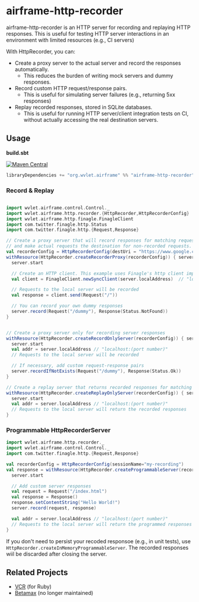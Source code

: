 airframe-http-recorder
===

airframe-http-recorder is an HTTP server for recording and replaying HTTP responses.
This is useful for testing HTTP server interactions in an environment with limited resources (e.g., CI servers) 

With HttpRecorder, you can:
- Create a proxy server to the actual server and record the responses automatically.
  - This reduces the burden of writing mock servers and dummy responses.
- Record custom HTTP request/response pairs. 
  - This is useful for simulating server failures (e.g., returning 5xx responses)
- Replay recorded responses, stored in SQLite databases.
  - This is useful for running HTTP server/client integration tests on CI, without actually accessing the real destination servers.

## Usage

**build.sbt**

[![Maven Central](https://maven-badges.herokuapp.com/maven-central/org.wvlet.airframe/airframe-http-recorder_2.12/badge.svg)](http://central.maven.org/maven2/org/wvlet/airframe/airframe-http-recorder_2.12/)
```scala
libraryDependencies += "org.wvlet.airframe" %% "airframe-http-recorder" %% (version)
```

### Record & Replay

```scala

import wvlet.airframe.control.Control._
import wvlet.airframe.http.recorder.{HttpRecorder,HttpRecorderConfig}
import wvlet.airframe.http.finagle.FinagleClient
import com.twitter.finagle.http.Status
import com.twitter.finagle.http.{Request,Response}

// Create a proxy server that will record responses for matching requests,
// and make actual requests the destination for non-recorded requests.
val recorderConfig = HttpRecorderConfig(destUri = "https://www.google.com")
withResource(HttpRecorder.createRecorderProxy(recorderConfig)) { server =>
  server.start

  // Create an HTTP client. This example uses Finagle's http client implementation
  val client = FinagleClient.newSyncClient(server.localAddress)  // "localhost:(port number)"

  // Requests to the local server will be recorded
  val response = client.send(Request("/"))

  // You can record your own dummy responses
  server.record(Request("/dummy"), Response(Status.NotFound))
}


// Create a proxy server only for recording server responses
withResource(HttpRecorder.createRecordOnlyServer(recorderConfig)) { server =>
  server.start
  val addr = server.localAddress // "localhost:(port number)"
  // Requests to the local server will be recorded

  // If necessary, add custom request-response pairs
  server.recordIfNotExists(Request("/dummy"), Response(Status.Ok))
}

// Create a replay server that returns recorded responses for matching requests 
withResource(HttpRecorder.createReplayOnlyServer(recorderConfig)) { server =>
  server.start
  val addr = server.localAddress // "localhost:(port number)"
  // Requests to the local server will return the recorded responses
}

```

### Programmable HttpRecorderServer

```scala
import wvlet.airframe.http.recorder._
import wvlet.airframe.control.Control._
import com.twitter.finagle.http.{Request,Response}

val recorderConfig = HttpRecorderConfig(sessionName="my-recording")
val response = withResource(HttpRecorder.createProgrammableServer(recorderConfig)) { server =>
  server.start

  // Add custom server responses
  val request = Request("/index.html")
  val response = Response()
  response.setContentString("Hello World!")
  server.record(request, response)

  val addr = server.localAddress // "localhost:(port number)"
  // Requests to the local server will return the programmed responses
}
```

If you don't need to persist your recoded responsoe (e.g., in unit tests), use
`HttpRecorder.createInMemoryProgrammableServer`. The recorded responses wiil be
discarded after closing the server.


## Related Projects
- [VCR](https://github.com/vcr/vcr) (for Ruby)
- [Betamax](https://github.com/betamaxteam/betamax) (no longer maintained)
